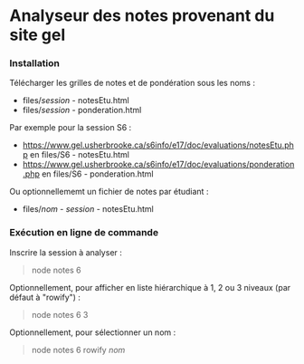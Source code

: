 Analyseur des notes provenant du site gel
==

### Installation
Télécharger les grilles de notes et de pondération sous les noms :
- files/_session_ - notesEtu.html
- files/_session_ - ponderation.html

Par exemple pour la session S6 : 
- https://www.gel.usherbrooke.ca/s6info/e17/doc/evaluations/notesEtu.php en files/S6 - notesEtu.html
- https://www.gel.usherbrooke.ca/s6info/e17/doc/evaluations/ponderation.php en files/S6 - ponderation.html

Ou optionnellememt un fichier de notes par étudiant :
- files/_nom_ - _session_ - notesEtu.html

### Exécution en ligne de commande
Inscrire la session à analyser :

> node notes 6

Optionnellement, pour afficher en liste hiérarchique à 1, 2 ou 3 niveaux (par défaut à "rowify") :

> node notes 6 3

Optionnellement, pour sélectionner un nom :

> node notes 6 rowify _nom_
